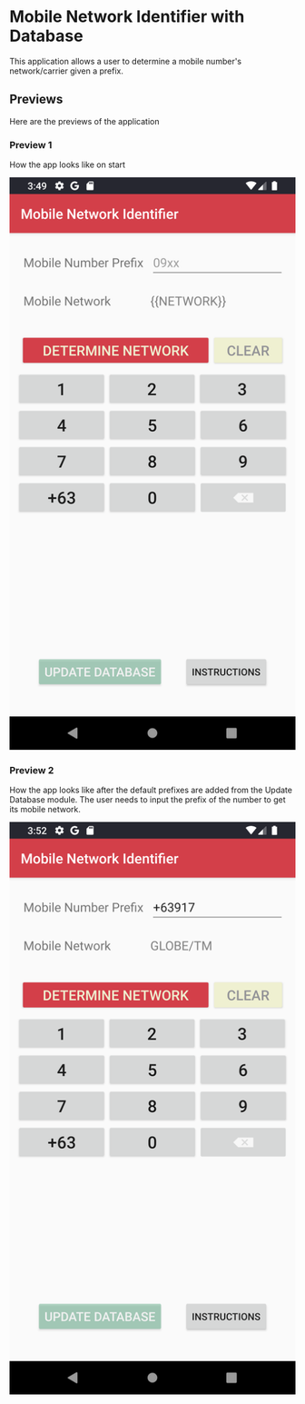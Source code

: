 # Mobile Network Identifier with Database



This application allows a user to determine a mobile number's network/carrier given a prefix.



## Previews

Here are the previews of the application



### Preview 1

How the app looks like on start

<img src="https://github.com/zarexalvindaria/android-projects/blob/main/mobile-network-identifier-db/img/preview-1.png?raw=true"  >







### Preview 2

How the app looks like after the default prefixes are added from the Update Database module. The user needs to input the prefix of the number to get its mobile network.

<img src="https://github.com/zarexalvindaria/android-projects/blob/main/mobile-network-identifier-db/img/preview-2.png?raw=true" >
